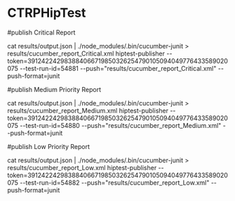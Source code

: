 # CTRPHipTest

#publish Critical Report

cat results/output.json | ./node_modules/.bin/cucumber-junit > results/cucumber_report_Critical.xml
hiptest-publisher --token=391242242983884066719850326254790105094049776433589020075 --test-run-id=54881  --push="results/cucumber_report_Critical.xml" --push-format=junit


#publish Medium Priority Report

cat results/output.json | ./node_modules/.bin/cucumber-junit > results/cucumber_report_Medium.xml
hiptest-publisher --token=391242242983884066719850326254790105094049776433589020075 --test-run-id=54880  --push="results/cucumber_report_Medium.xml" --push-format=junit

#publish Low Priority Report

cat results/output.json | ./node_modules/.bin/cucumber-junit > results/cucumber_report_Low.xml
hiptest-publisher --token=391242242983884066719850326254790105094049776433589020075 --test-run-id=54882  --push="results/cucumber_report_Low.xml" --push-format=junit
